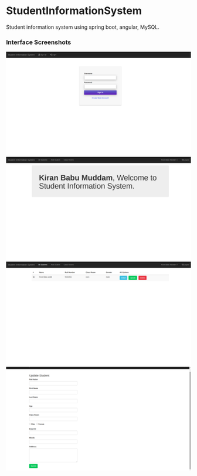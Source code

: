 # StudentInformationSystem
Student information system using spring boot, angular, MySQL.

### Interface Screenshots


![img1](/uipics/1.png)
![img1](/uipics/2.png)
![img1](/uipics/3.png)
![img1](/uipics/4.png)

